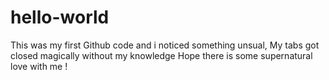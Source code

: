 # hello-world

This was my first Github code and i noticed something unsual, My tabs got closed magically without my knowledge
Hope there is some supernatural love with me !
